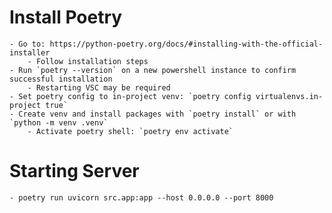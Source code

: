 # Install Poetry 
    - Go to: https://python-poetry.org/docs/#installing-with-the-official-installer
        - Follow installation steps
    - Run `poetry --version` on a new powershell instance to confirm successful installation
        - Restarting VSC may be required
    - Set poetry config to in-project venv: `poetry config virtualenvs.in-project true`
    - Create venv and install packages with `poetry install` or with `python -m venv .venv`
        - Activate poetry shell: `poetry env activate`

# Starting Server
    - poetry run uvicorn src.app:app --host 0.0.0.0 --port 8000
  